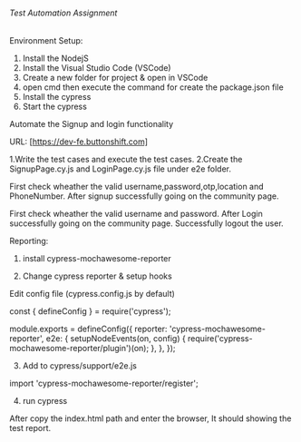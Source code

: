 ###### Test Automation Assignment ######

Environment Setup:

   1. Install the  NodejS
   2. Install the Visual Studio Code (VSCode)
   3. Create a new folder for project & open in VSCode
   4. open cmd then execute the command for create the package.json file
             <!-- npm -i init -->
   5. Install the cypress
              <!-- npm install cypress --save -dev -->
   6. Start the cypress 
              <!-- npx cypress open -->
              


Automate the Signup and login functionality 

URL: [https://dev-fe.buttonshift.com]

1.Write the test cases and execute the test cases.
2.Create the SignupPage.cy.js and LoginPage.cy.js file under e2e folder. 
<!-- In Signup the new user-->
First check wheather the valid username,password,otp,location and PhoneNumber. After signup successfully going on the community page.
<!-- In Login the user -->
First check wheather the valid username and password. After Login successfully going on the community page.
Successfully logout the user.
<!-- In Login the Invalid user  -->


Reporting:

1. install cypress-mochawesome-reporter
<!-- npm i --save-dev cypress-mochawesome-reporter -->
2. Change cypress reporter & setup hooks

Edit config file (cypress.config.js by default)

const { defineConfig } = require('cypress');

module.exports = defineConfig({
  reporter: 'cypress-mochawesome-reporter',
  e2e: {
    setupNodeEvents(on, config) {
      require('cypress-mochawesome-reporter/plugin')(on);
    },
  },
});

3. Add to cypress/support/e2e.js

import 'cypress-mochawesome-reporter/register';

4. run cypress
<!-- npx cypress run  -->

After copy the index.html path and enter the browser, It should showing the test report.

   